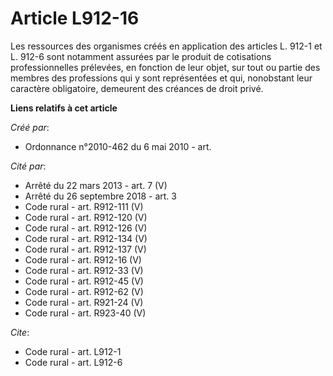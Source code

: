 # Article L912-16

Les ressources des organismes créés en application des articles L. 912-1 et L. 912-6 sont notamment assurées par le produit
de cotisations professionnelles prélevées, en fonction de leur objet, sur tout ou partie des membres des professions qui y
sont représentées et qui, nonobstant leur caractère obligatoire, demeurent des créances de droit privé.

**Liens relatifs à cet article**

_Créé par_:

  - Ordonnance n°2010-462 du 6 mai 2010 - art.

_Cité par_:

  - Arrêté du 22 mars 2013 - art. 7 (V)
  - Arrêté du 26 septembre 2018 - art. 3
  - Code rural - art. R912-111 (V)
  - Code rural - art. R912-120 (V)
  - Code rural - art. R912-126 (V)
  - Code rural - art. R912-134 (V)
  - Code rural - art. R912-137 (V)
  - Code rural - art. R912-16 (V)
  - Code rural - art. R912-33 (V)
  - Code rural - art. R912-45 (V)
  - Code rural - art. R912-62 (V)
  - Code rural - art. R921-24 (V)
  - Code rural - art. R923-40 (V)

_Cite_:

  - Code rural - art. L912-1
  - Code rural - art. L912-6
